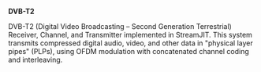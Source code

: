 **DVB-T2**

DVB-T2 (Digital Video Broadcasting – Second Generation Terrestrial) Receiver, Channel, and Transmitter implemented in StreamJIT.
This system transmits compressed digital audio, video, and other data in "physical layer pipes" (PLPs), using OFDM modulation with concatenated channel coding and interleaving.
